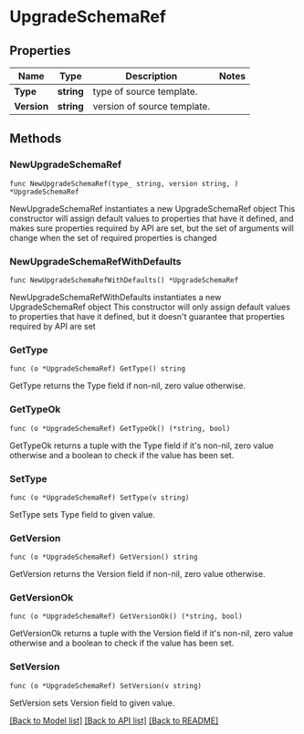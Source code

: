 # UpgradeSchemaRef

## Properties

Name | Type | Description | Notes
------------ | ------------- | ------------- | -------------
**Type** | **string** | type of source template. | 
**Version** | **string** | version of source template. | 

## Methods

### NewUpgradeSchemaRef

`func NewUpgradeSchemaRef(type_ string, version string, ) *UpgradeSchemaRef`

NewUpgradeSchemaRef instantiates a new UpgradeSchemaRef object
This constructor will assign default values to properties that have it defined,
and makes sure properties required by API are set, but the set of arguments
will change when the set of required properties is changed

### NewUpgradeSchemaRefWithDefaults

`func NewUpgradeSchemaRefWithDefaults() *UpgradeSchemaRef`

NewUpgradeSchemaRefWithDefaults instantiates a new UpgradeSchemaRef object
This constructor will only assign default values to properties that have it defined,
but it doesn't guarantee that properties required by API are set

### GetType

`func (o *UpgradeSchemaRef) GetType() string`

GetType returns the Type field if non-nil, zero value otherwise.

### GetTypeOk

`func (o *UpgradeSchemaRef) GetTypeOk() (*string, bool)`

GetTypeOk returns a tuple with the Type field if it's non-nil, zero value otherwise
and a boolean to check if the value has been set.

### SetType

`func (o *UpgradeSchemaRef) SetType(v string)`

SetType sets Type field to given value.


### GetVersion

`func (o *UpgradeSchemaRef) GetVersion() string`

GetVersion returns the Version field if non-nil, zero value otherwise.

### GetVersionOk

`func (o *UpgradeSchemaRef) GetVersionOk() (*string, bool)`

GetVersionOk returns a tuple with the Version field if it's non-nil, zero value otherwise
and a boolean to check if the value has been set.

### SetVersion

`func (o *UpgradeSchemaRef) SetVersion(v string)`

SetVersion sets Version field to given value.



[[Back to Model list]](../README.md#documentation-for-models) [[Back to API list]](../README.md#documentation-for-api-endpoints) [[Back to README]](../README.md)


